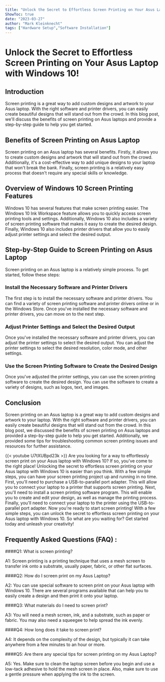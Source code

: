 ```yaml
---
title: "Unlock the Secret to Effortless Screen Printing on Your Asus Laptop with Windows 10!"
ShowToc: true 
date: "2023-03-27"
author: "Mark Kleinknecht" 
tags: ["Hardware Setup","Software Installation"]
---
```

# Unlock the Secret to Effortless Screen Printing on Your Asus Laptop with Windows 10!

## Introduction

Screen printing is a great way to add custom designs and artwork to your Asus laptop. With the right software and printer drivers, you can easily create beautiful designs that will stand out from the crowd. In this blog post, we'll discuss the benefits of screen printing on Asus laptops and provide a step-by-step guide to help you get started. 

## Benefits of Screen Printing on Asus Laptop

Screen printing on an Asus laptop has several benefits. Firstly, it allows you to create custom designs and artwork that will stand out from the crowd. Additionally, it's a cost-effective way to add unique designs to your laptop that won't break the bank. Finally, screen printing is a relatively easy process that doesn't require any special skills or knowledge. 

## Overview of Windows 10 Screen Printing Features

Windows 10 has several features that make screen printing easier. The Windows 10 Ink Workspace feature allows you to quickly access screen printing tools and settings. Additionally, Windows 10 also includes a variety of screen printing software that makes it easy to create the desired design. Finally, Windows 10 also includes printer drivers that allow you to easily adjust printer settings and select the desired output. 

## Step-by-Step Guide to Screen Printing on Asus Laptop

Screen printing on an Asus laptop is a relatively simple process. To get started, follow these steps: 

### Install the Necessary Software and Printer Drivers

The first step is to install the necessary software and printer drivers. You can find a variety of screen printing software and printer drivers online or in the Windows Store. Once you've installed the necessary software and printer drivers, you can move on to the next step. 

### Adjust Printer Settings and Select the Desired Output

Once you've installed the necessary software and printer drivers, you can adjust the printer settings to select the desired output. You can adjust the printer settings to select the desired resolution, color mode, and other settings. 

### Use the Screen Printing Software to Create the Desired Design

Once you've adjusted the printer settings, you can use the screen printing software to create the desired design. You can use the software to create a variety of designs, such as logos, text, and images. 

## Conclusion

Screen printing on an Asus laptop is a great way to add custom designs and artwork to your laptop. With the right software and printer drivers, you can easily create beautiful designs that will stand out from the crowd. In this blog post, we discussed the benefits of screen printing on Asus laptops and provided a step-by-step guide to help you get started. Additionally, we provided some tips for troubleshooting common screen printing issues and resources for further assistance.

{{< youtube U7tXUBpd23k >}} 
Are you looking for a way to effortlessly screen print on your Asus laptop with Windows 10? If so, you've come to the right place! Unlocking the secret to effortless screen printing on your Asus laptop with Windows 10 is easier than you think. With a few simple steps, you can have your screen printing project up and running in no time. First, you'll need to purchase a USB-to-parallel port adapter. This will allow you to connect your laptop to a printer that supports screen printing. Next, you'll need to install a screen printing software program. This will enable you to create and edit your design, as well as manage the printing process. Finally, you'll need to connect your laptop to the printer using the USB-to-parallel port adapter. Now you're ready to start screen printing! With a few simple steps, you can unlock the secret to effortless screen printing on your Asus laptop with Windows 10. So what are you waiting for? Get started today and unleash your creativity!

## Frequently Asked Questions (FAQ) :
####Q1: What is screen printing?

A1: Screen printing is a printing technique that uses a mesh screen to transfer ink onto a substrate, usually paper, fabric, or other flat surfaces.

####Q2: How do I screen print on my Asus Laptop?

A2: You can use special software to screen print on your Asus laptop with Windows 10. There are several programs available that can help you to easily create a design and then print it onto your laptop.

####Q3: What materials do I need to screen print?

A3: You will need a mesh screen, ink, and a substrate, such as paper or fabric. You may also need a squeegee to help spread the ink evenly.

####Q4: How long does it take to screen print?

A4: It depends on the complexity of the design, but typically it can take anywhere from a few minutes to an hour or more.

####Q5: Are there any special tips for screen printing on my Asus Laptop?

A5: Yes. Make sure to clean the laptop screen before you begin and use a low-tack adhesive to hold the mesh screen in place. Also, make sure to use a gentle pressure when applying the ink to the screen.



